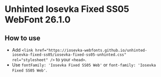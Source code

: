 # Unhinted Iosevka Fixed SS05 WebFont 26.1.0

## How to use

- Add `<link href="https://iosevka-webfonts.github.io/unhinted-iosevka-fixed-ss05/iosevka-fixed-ss05-unhinted.css" rel="stylesheet" />` to your `<head>`.
- Use `fontFamily: 'Iosevka Fixed SS05 Web'` or `font-family: 'Iosevka Fixed SS05 Web'`.
